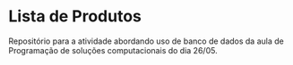 # Lista de Produtos
Repositório para a atividade abordando uso de banco de dados da aula de Programação de soluções computacionais do dia 26/05.